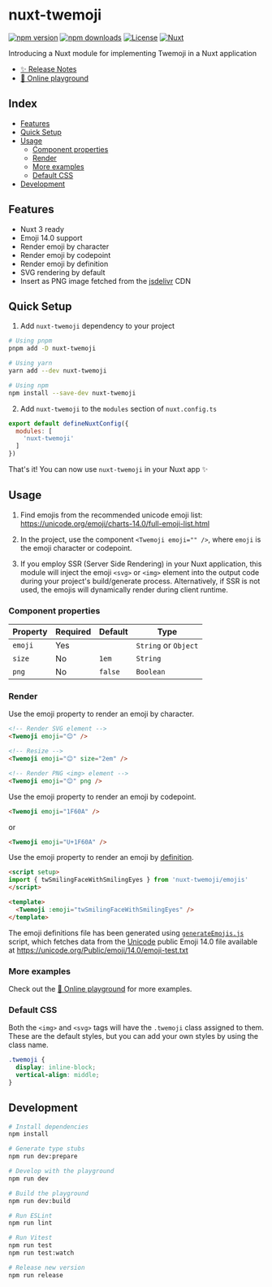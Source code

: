 # nuxt-twemoji

[![npm version][npm-version-src]][npm-version-href]
[![npm downloads][npm-downloads-src]][npm-downloads-href]
[![License][license-src]][license-href]
[![Nuxt][nuxt-src]][nuxt-href]


Introducing a Nuxt module for implementing Twemoji in a Nuxt application

- [✨ Release Notes](/CHANGELOG.md)
- [🏀 Online playground](https://stackblitz.com/github/yizack/nuxt-twemoji?file=playground%2Fapp.vue)

## Index
- [Features](#features)
- [Quick Setup](#quick-setup)
- [Usage](#usage)
  - [Component properties](#component-properties)
  - [Render](#render)
  - [More examples](#more-examples)
  - [Default CSS](#default-css)
- [Development](#development)

## Features
- Nuxt 3 ready
- Emoji 14.0 support
- Render emoji by character
- Render emoji by codepoint
- Render emoji by definition
- SVG rendering by default
- Insert as PNG image fetched from the [jsdelivr](https://www.jsdelivr.com/) CDN

## Quick Setup

1. Add `nuxt-twemoji` dependency to your project

```bash
# Using pnpm
pnpm add -D nuxt-twemoji

# Using yarn
yarn add --dev nuxt-twemoji

# Using npm
npm install --save-dev nuxt-twemoji
```

2. Add `nuxt-twemoji` to the `modules` section of `nuxt.config.ts`

```js
export default defineNuxtConfig({
  modules: [
    'nuxt-twemoji'
  ]
})
```

That's it! You can now use `nuxt-twemoji` in your Nuxt app ✨

## Usage

1. Find emojis from the recommended unicode emoji list: https://unicode.org/emoji/charts-14.0/full-emoji-list.html

2. In the project, use the component `<Twemoji emoji="" />`, where `emoji` is the emoji character or codepoint.
3. If you employ SSR (Server Side Rendering) in your Nuxt application, this module will inject the emoji `<svg>` or `<img>` element into the output code during your project's build/generate process. Alternatively, if SSR is not used, the emojis will dynamically render during client runtime.

### Component properties
| Property | Required | Default | Type                 |
|----------|----------|---------|----------------------|
| `emoji`  | Yes      |         | `String` or `Object` |
| `size`   | No       | `1em`   | `String`             |
| `png`    | No       | `false` | `Boolean`            |

### Render

Use the emoji property to render an emoji by character.

```html
<!-- Render SVG element -->
<Twemoji emoji="😊" />

<!-- Resize -->
<Twemoji emoji="😊" size="2em" />

<!-- Render PNG <img> element -->
<Twemoji emoji="😊" png />
```

Use the emoji property to render an emoji by codepoint.

```html
<Twemoji emoji="1F60A" />
```

or

```html
<Twemoji emoji="U+1F60A" />
```

Use the emoji property to render an emoji by [definition](src/runtime/assets/emojis.ts).
```html
<script setup>
import { twSmilingFaceWithSmilingEyes } from 'nuxt-twemoji/emojis'
</script>

<template>
  <Twemoji :emoji="twSmilingFaceWithSmilingEyes" />
</template>
```

The emoji definitions file has been generated using [`generateEmojis.js`](scripts/generateEmojis.js) script, which fetches data from the [Unicode](https://home.unicode.org/) public Emoji 14.0 file available at https://unicode.org/Public/emoji/14.0/emoji-test.txt

### More examples
Check out the [🏀 Online playground](https://stackblitz.com/github/yizack/nuxt-twemoji?file=playground%2Fapp.vue) for more examples.

### Default CSS

Both the `<img>` and `<svg>` tags will have the `.twemoji` class assigned to them. These are the default styles, but you can add your own styles by using the class name.

```css
.twemoji {
  display: inline-block;
  vertical-align: middle;
}
```

## Development

```bash
# Install dependencies
npm install

# Generate type stubs
npm run dev:prepare

# Develop with the playground
npm run dev

# Build the playground
npm run dev:build

# Run ESLint
npm run lint

# Run Vitest
npm run test
npm run test:watch

# Release new version
npm run release
```

<!-- Badges -->
[npm-version-src]: https://img.shields.io/npm/v/nuxt-twemoji/latest.svg?style=flat&colorA=18181B&colorB=28CF8D
[npm-version-href]: https://npmjs.com/package/nuxt-twemoji

[npm-downloads-src]: https://img.shields.io/npm/dm/nuxt-twemoji.svg?style=flat&colorA=18181B&colorB=28CF8D
[npm-downloads-href]: https://npmjs.com/package/nuxt-twemoji

[license-src]: https://img.shields.io/npm/l/nuxt-twemoji.svg?style=flat&colorA=18181B&colorB=28CF8D
[license-href]: https://npmjs.com/package/nuxt-twemoji

[nuxt-src]: https://img.shields.io/badge/Nuxt-18181B?logo=nuxt.js
[nuxt-href]: https://nuxt.com
